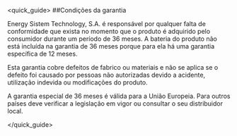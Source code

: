 <quick_guide>
##Condições da garantia

Energy Sistem Technology, S.A. é responsável por qualquer falta de conformidade que exista no momento que o produto é adquirido pelo consumidor durante um período de 36 meses. A bateria do produto não está incluída na garantia de 36 meses porque para ela há uma garantia específica de 12 meses.

Esta garantia cobre defeitos de fabrico ou materiais e não se aplica se o defeito foi causado por pessoas não autorizadas devido a acidente, utilização indevida ou modificações do produto.

A garantia especial de 36 meses é válida para a União Europeia. Para outros países deve verificar a legislação em vigor ou consultar o seu distribuidor local.

</quick_guide>
